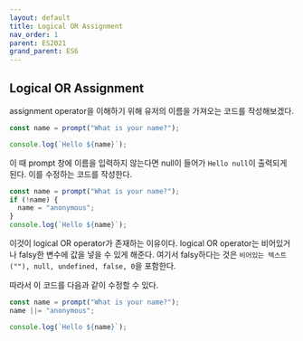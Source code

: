 ```yaml
---
layout: default
title: Logical OR Assignment
nav_order: 1
parent: ES2021
grand_parent: ES6
---
```


## Logical OR Assignment

assignment operator을 이해하기 위해 유저의 이름을 가져오는 코드를 작성해보겠다.

```js
const name = prompt("What is your name?");

console.log(`Hello ${name}`);
```

이 때 prompt 창에 이름을 입력하지 않는다면 null이 들어가 `Hello null`이 출력되게 된다. 이를 수정하는 코드를 작성한다.

```js
const name = prompt("What is your name?");
if (!name) {
  name = "anonymous";
}
console.log(`Hello ${name}`);
```

이것이 logical OR operator가 존재하는 이유이다. logical OR operator는 비어있거나 falsy한 변수에 값을 넣을 수 있게 해준다. 여기서 falsy하다는 것은 `비어있는 텍스트(""), null, undefined, false, 0`을 포함한다.

따라서 이 코드를 다음과 같이 수정할 수 있다.

```js
const name = prompt("What is your name?");
name ||= "anonymous";

console.log(`Hello ${name}`);
```

